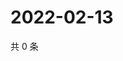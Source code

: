 # 2022-02-13

共 0 条

<!-- BEGIN WEIBO -->
<!-- 最后更新时间 Sun Feb 13 2022 19:10:54 GMT+0800 (China Standard Time) -->

<!-- END WEIBO -->
